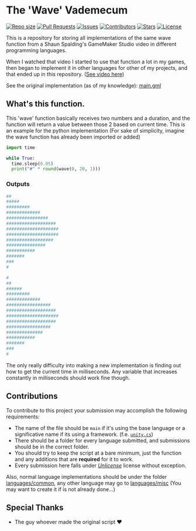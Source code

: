 # The 'Wave' Vademecum
<a href = "https://github.com/AntikoreDev/wave" onClick = "return false"><img alt = "Repo size" src = "https://img.shields.io/github/repo-size/AntikoreDev/wave"></a>
<a href = "https://github.com/AntikoreDev/wave/pulls"><img alt = "Pull Requests" src = "https://img.shields.io/github/issues-pr/AntikoreDev/wave"></a>
<a href = "https://github.com/AntikoreDev/wave/issues"><img alt = "Issues" src = "https://img.shields.io/github/issues/AntikoreDev/wave"></a>
<a href = "https://github.com/AntikoreDev/wave/graphs/contributors"><img alt = "Contributors" src = "https://img.shields.io/github/contributors/AntikoreDev/wave"></a>
<a href = "https://github.com/AntikoreDev/wave/stargazers"><img alt = "Stars" src = "https://img.shields.io/github/stars/AntikoreDev/wave"></a>
<a href = "https://github.com/AntikoreDev/wave/blob/main/LICENSE"><img alt = "License" src = "https://img.shields.io/github/license/AntikoreDev/wave"></a>

This is a repository for storing all implementations of the same wave function from a Shaun Spalding's GameMaker Studio video in different programming languages.

When I watched that video I started to use that function a lot in my games, then began to implement it in other languages for other of my projects, and that ended up in this repository. ([See video here](https://youtu.be/2FroAhEsuE8?t=268))

See the original implementation (as of my knowledge): [main.gml](./languages/common/gml/main.gml) 

## What's this function. 
This 'wave' function basically receives two numbers and a duration, and the function will return a value between those 2 based on current time.
This is an example for the python implementation (For sake of simplicity, imagine the wave function has already been imported or added)

```py
import time

while True:
  time.sleep(0.05)
  print("#" * round(wave(0, 20, 1)))
```

### Outputs
```bash
##
#####
#########
#############
################
###################
####################
####################
##################
###############
###########
#######
###
#

#
##
######
#########
#############
#################
###################
####################
###################
#################
##############
###########
#######
###
#
```
The only really difficulty into making a new implementation is finding out how to get the current time in milliseconds. Any variable that increases constantly in milliseconds should work fine though.

## Contributions
To contribute to this project your submission may accomplish the following requirements:
- The name of the file should be `main` if it's using the base language or a significative name if its using a framework. (f.e. [`unity.cs`](./languages/common/csharp/unity.cs))
- There should be a folder for every language submitted, and submissions should be in the correct folder.
- You should try to keep the script at a bare minimum, just the function and any additions that are **required** for it to work.
- Every submission here falls under _[Unlicense](https://unlicense.org/)_ license without exception. 

Also, normal language implementations should be under the folder [languages/common](./languages/common), any other language may go to [languages/misc](./languages/misc) (You may want to create it if is not already done...)

## Special Thanks
- The guy whoever made the original script ❤️

